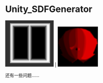 # Unity_SDFGenerator

![images/single.png](images/single.png) | ![images/multi.png](images/multi.png)

还有一些问题……